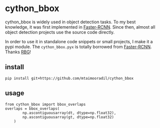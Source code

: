 # cython_bbox

cython_bbox is widely used in object detection tasks. To my best knowledge, it was first implemented in [Faster-RCNN](https://github.com/rbgirshick/py-faster-rcnn). Since then, almost all object detection projects use the source code directly.

In order to use it in standalone code snippets or small projects, I make it a pypi module. The `cython_bbox.pyx` is totally borrowed from [Faster-RCNN](https://github.com/rbgirshick/py-faster-rcnn). Thanks [RBG](http://www.rossgirshick.info/)!

## install

```
pip install git+https://github.com/mtaimooradil/cython_bbox
```

## usage


```
from cython_bbox import bbox_overlaps
overlaps = bbox_overlaps(
        np.ascontiguousarray(dt, dtype=np.float32),
        np.ascontiguousarray(gt, dtype=np.float32)
    )

```
